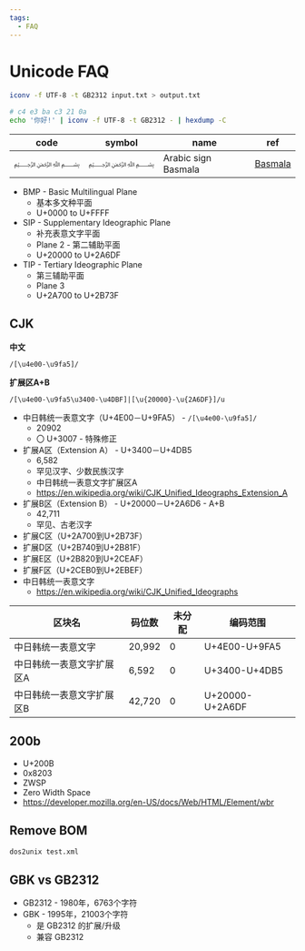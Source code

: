 ```yaml
---
tags:
  - FAQ
---
```


# Unicode FAQ

```bash
iconv -f UTF-8 -t GB2312 input.txt > output.txt

# c4 e3 ba c3 21 0a
echo '你好!' | iconv -f UTF-8 -t GB2312 - | hexdump -C
```

| code     | symbol | name                | ref                                              |
| -------- | ------ | ------------------- | ------------------------------------------------ |
| &#65021; | ﷽      | Arabic sign Basmala | [Basmala](https://en.wikipedia.org/wiki/Basmala) |

- BMP - Basic Multilingual Plane
  - 基本多文种平面
  - U+0000 to U+FFFF
- SIP - Supplementary Ideographic Plane
  - 补充表意文字平面
  - Plane 2 - 第二辅助平面
  - U+20000 to U+2A6DF
- TIP - Tertiary Ideographic Plane
  - 第三辅助平面
  - Plane 3
  - U+2A700 to U+2B73F

## CJK

**中文**

```
/[\u4e00-\u9fa5]/
```

**扩展区A+B**

```
/[\u4e00-\u9fa5\u3400-\u4DBF]|[\u{20000}-\u{2A6DF}]/u
```

- 中日韩统一表意文字（U+4E00－U+9FA5） - `/[\u4e00-\u9fa5]/`
  - 20902
  - 〇 U+3007 - 特殊修正
- 扩展A区（Extension A） - U+3400－U+4DB5
  - 6,582
  - 罕见汉字、少数民族汉字
  - 中日韩统一表意文字扩展区A
  - https://en.wikipedia.org/wiki/CJK_Unified_Ideographs_Extension_A
- 扩展B区（Extension B） - U+20000－U+2A6D6 - A+B
  - 42,711
  - 罕见、古老汉字
- 扩展C区（U+2A700到U+2B73F）
- 扩展D区（U+2B740到U+2B81F）
- 扩展E区（U+2B820到U+2CEAF）
- 扩展F区（U+2CEB0到U+2EBEF）
- 中日韩统一表意文字
  - https://en.wikipedia.org/wiki/CJK_Unified_Ideographs

| 区块名                    | 码位数 | 未分配 | 编码范围        |
| ------------------------- | ------ | ------ | --------------- |
| 中日韩统一表意文字        | 20,992 | 0      | U+4E00-U+9FA5   |
| 中日韩统一表意文字扩展区A | 6,592  | 0      | U+3400-U+4DB5   |
| 中日韩统一表意文字扩展区B | 42,720 | 0      | U+20000-U+2A6DF |

## 200b

- U+200B
- 0x8203
- ZWSP
- Zero Width Space
- https://developer.mozilla.org/en-US/docs/Web/HTML/Element/wbr

## Remove BOM

```bash
dos2unix test.xml
```

## GBK vs GB2312

- GB2312 - 1980年，6763个字符
- GBK - 1995年，21003个字符
  - 是 GB2312 的扩展/升级
  - 兼容 GB2312
